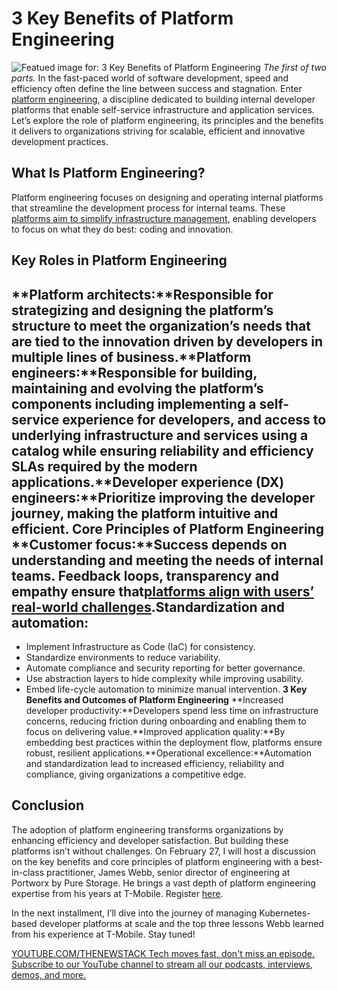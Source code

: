 # 3 Key Benefits of Platform Engineering
![Featued image for: 3 Key Benefits of Platform Engineering](https://cdn.thenewstack.io/media/2025/01/08d81821-cupcakes-1024x576.jpg)
*The first of two parts.*
In the fast-paced world of software development, speed and efficiency often define the line between success and stagnation. Enter [platform engineering](https://thenewstack.io/platform-engineering/), a discipline dedicated to building internal developer platforms that enable self-service infrastructure and application services. Let’s explore the role of platform engineering, its principles and the benefits it delivers to organizations striving for scalable, efficient and innovative development practices.

## What Is Platform Engineering?
Platform engineering focuses on designing and operating internal platforms that streamline the development process for internal teams. These [platforms aim to simplify infrastructure management](https://thenewstack.io/platform-engineering-needs-to-manage-infrastructure-too/), enabling developers to focus on what they do best: coding and innovation.

## Key Roles in Platform Engineering
**Platform architects:**Responsible for strategizing and designing the platform’s structure to meet the organization’s needs that are tied to the innovation driven by developers in multiple lines of business.**Platform engineers:**Responsible for building, maintaining and evolving the platform’s components including implementing a self-service experience for developers, and access to underlying infrastructure and services using a catalog while ensuring reliability and efficiency SLAs required by the modern applications.**Developer experience (DX) engineers:**Prioritize improving the developer journey, making the platform intuitive and efficient.
**Core Principles of Platform Engineering**
**Customer focus:**Success depends on understanding and meeting the needs of internal teams. Feedback loops, transparency and empathy ensure that[platforms align with users’ real-world challenges](https://thenewstack.io/platform-engineering-overcoming-data-management-challenges/).**Standardization and automation:**
-
- Implement Infrastructure as Code (IaC) for consistency.
- Standardize environments to reduce variability.
- Automate compliance and security reporting for better governance.
- Use abstraction layers to hide complexity while improving usability.
- Embed life-cycle automation to minimize manual intervention.
**3 Key Benefits and Outcomes of Platform Engineering**
**Increased developer productivity:**Developers spend less time on infrastructure concerns, reducing friction during onboarding and enabling them to focus on delivering value.**Improved application quality:**By embedding best practices within the deployment flow, platforms ensure robust, resilient applications.**Operational excellence:**Automation and standardization lead to increased efficiency, reliability and compliance, giving organizations a competitive edge.
## Conclusion
The adoption of platform engineering transforms organizations by enhancing efficiency and developer satisfaction. But building these platforms isn’t without challenges. On February 27, I will host a discussion on the key benefits and core principles of platform engineering with a best-in-class practitioner, James Webb, senior director of engineering at Portworx by Pure Storage. He brings a vast depth of platform engineering expertise from his years at T-Mobile. Register [here](https://portworx.com/webinar/managing-kubernetes-at-scale-top-5-lessons-from-the-trenches/?utm_source=TNS&utm_medium=blog&utm_campaign=brand).

In the next installment, I’ll dive into the journey of managing Kubernetes-based developer platforms at scale and the top three lessons Webb learned from his experience at T-Mobile. Stay tuned!

[
YOUTUBE.COM/THENEWSTACK
Tech moves fast, don't miss an episode. Subscribe to our YouTube
channel to stream all our podcasts, interviews, demos, and more.
](https://youtube.com/thenewstack?sub_confirmation=1)